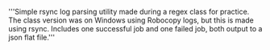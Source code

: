 '''Simple rsync log parsing utility made during a regex class for practice.  The class version was on Windows using Robocopy logs, but this is made using rsync.  Includes one successful job and one failed job, both output to a json flat file.'''
